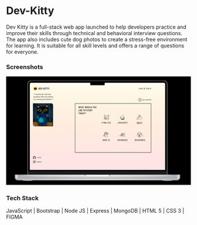 # Dev-Kitty

Dev Kitty is a full-stack web app launched to help developers practice and improve their skills through technical and behavioral interview questions. The app also includes cute dog photos to create a stress-free environment for learning. It is suitable for all skill levels and offers a range of questions for everyone.

### Screenshots

<img src="https://github.com/JesacaLin/dev-kitty/blob/main/public/img/dev-kitty-ui.jpg?raw=true" style="width: 950px;">


### Tech Stack

JavaScript | Bootstrap | Node JS | Express | MongoDB | HTML 5 | CSS 3 | FIGMA
